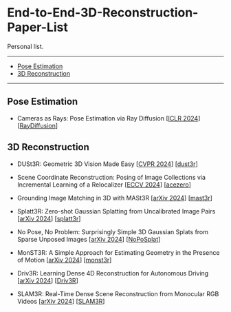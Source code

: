 # End-to-End-3D-Reconstruction-Paper-List
Personal list.

---
- [Pose Estimation](#pose-estimation)
- [3D Reconstruction](#3d-reconstruction)

---
## Pose Estimation
* Cameras as Rays: Pose Estimation via Ray Diffusion [[ICLR 2024](https://arxiv.org/pdf/2402.14817)] [[RayDiffusion](https://github.com/jasonyzhang/RayDiffusion)]

## 3D Reconstruction
* DUSt3R: Geometric 3D Vision Made Easy [[CVPR 2024](https://arxiv.org/pdf/2312.14132)] [[dust3r](https://github.com/naver/dust3r)]
  
* Scene Coordinate Reconstruction: Posing of Image Collections via Incremental Learning of a Relocalizer [[ECCV 2024](https://arxiv.org/pdf/2404.14351)] [[acezero](https://github.com/nianticlabs/acezero)]
  
* Grounding Image Matching in 3D with MASt3R [[arXiv 2024](https://arxiv.org/pdf/2406.09756)] [[mast3r](https://github.com/naver/mast3r)]
  
* Splatt3R: Zero-shot Gaussian Splatting from Uncalibrated Image Pairs [[arXiv 2024](https://arxiv.org/pdf/2408.13912)] [[splatt3r](https://github.com/btsmart/splatt3r)]
  
* No Pose, No Problem: Surprisingly Simple 3D Gaussian Splats from Sparse Unposed Images [[arXiv 2024](https://arxiv.org/pdf/2410.24207)] [[NoPoSplat](https://github.com/cvg/NoPoSplat)]
  
* MonST3R: A Simple Approach for Estimating Geometry in the Presence of Motion [[arXiv 2024](https://arxiv.org/pdf/2410.03825)] [[monst3r](https://github.com/Junyi42/monst3r)]

* Driv3R: Learning Dense 4D Reconstruction for Autonomous Driving [[arXiv 2024](https://arxiv.org/pdf/2412.06777)] [[Driv3R](https://github.com/Barrybarry-Smith/Driv3R)]
  
* SLAM3R: Real-Time Dense Scene Reconstruction from Monocular RGB Videos [[arXiv 2024](https://arxiv.org/pdf/2412.09401)] [[SLAM3R](https://github.com/PKU-VCL-3DV/SLAM3R)]

